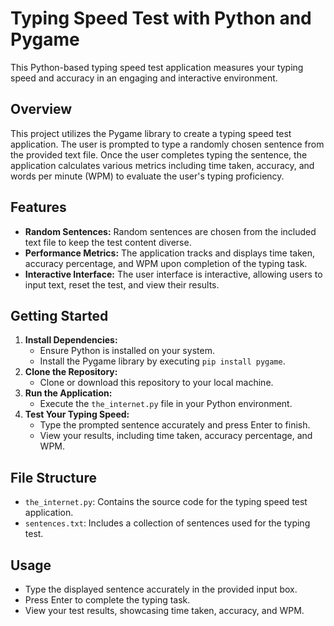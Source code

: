 # Typing Speed Test with Python and Pygame

This Python-based typing speed test application measures your typing speed and accuracy in an engaging and interactive environment.

## Overview

This project utilizes the Pygame library to create a typing speed test application. The user is prompted to type a randomly chosen sentence from the provided text file. Once the user completes typing the sentence, the application calculates various metrics including time taken, accuracy, and words per minute (WPM) to evaluate the user's typing proficiency.

## Features

- **Random Sentences:** Random sentences are chosen from the included text file to keep the test content diverse.
- **Performance Metrics:** The application tracks and displays time taken, accuracy percentage, and WPM upon completion of the typing task.
- **Interactive Interface:** The user interface is interactive, allowing users to input text, reset the test, and view their results.

## Getting Started

1. **Install Dependencies:**
    - Ensure Python is installed on your system.
    - Install the Pygame library by executing `pip install pygame`.
2. **Clone the Repository:**
    - Clone or download this repository to your local machine.
3. **Run the Application:**
    - Execute the `the_internet.py` file in your Python environment.
4. **Test Your Typing Speed:**
    - Type the prompted sentence accurately and press Enter to finish.
    - View your results, including time taken, accuracy percentage, and WPM.

## File Structure

- `the_internet.py`: Contains the source code for the typing speed test application.
- `sentences.txt`: Includes a collection of sentences used for the typing test.

## Usage

- Type the displayed sentence accurately in the provided input box.
- Press Enter to complete the typing task.
- View your test results, showcasing time taken, accuracy, and WPM.
